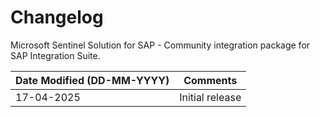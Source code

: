 # Changelog

Microsoft Sentinel Solution for SAP - Community integration package for SAP Integration Suite.

| **Date Modified (DD-MM-YYYY)** | **Comments** |
| --- | --- |
| 17-04-2025 | Initial release |
